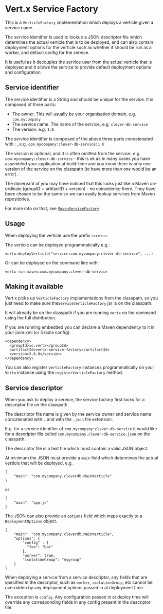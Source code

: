 # Vert.x Service Factory

This is a `VerticleFactory` implementation which deploys a verticle given a service name.

The service identifier is used to lookup a JSON descriptor file which determines the actual verticle that is to be deployed,
and can also contain deployment options for the verticle such as whether it should be run as a worker, and default
config for the service.

It is useful as it decouples the service user from the actual verticle that is deployed and it allows the service
to provide default deployment options and configuration.

## Service identifier

The service identifier is a String and should be unique for the service. It is composed of three parts:

* The owner. This will usually be your organisation domain, e.g. `com.mycompany`
* The service name. The name of the service, e.g. `clever-db-service`
* The version. e.g. `1.0`

The service identifier is composed of the above three parts concatenated with `:`, e.g. `com.mycompany:clever-db-service:1.0`

The version is optional, and it is often omitted from the service, e.g.  `com.mycompany:clever-db-service` - this is ok
as in many cases you have assembled your application at build-time and you know there is only one version of the service
on the classpath (to have more than one would be an error).

The observant of you may have noticed that this looks just like a Maven co-ordinate (groupID + artifactID + version) -
no coincidence there. They have been chosen to be the same so we can easily lookup services from Maven repositories.

For more info on that, see [`MavenServiceFactory`](https://github.com/vert-x3/maven-service-factory)


## Usage

When deploying the verticle use the prefix `service`.

The verticle can be deployed programmatically e.g.:

    vertx.deployVerticle("service:com.mycompany:clever-db-service", ...)
    
Or can be deployed on the command line with:

    vertx run maven:com.mycompany:clever-db-service
    
## Making it available    
    
Vert.x picks up `VerticleFactory` implementations from the classpath, so you just need to make sure the`ServiceVerticleFactory`
 jar is on the classpath.
    
It will already be on the classpath if you are running `vertx` on the command using the full distribution.

If you are running embedded you can declare a Maven dependency to it in your pom.xml (or Gradle config):

    <dependency>
      <groupId>io.vertx</groupId>
      <artifactId>vertx-service-factory</artifactId>
      <version>3.0.0</version>
    </dependency>
    
You can also register `VerticleFactory` instances programmatically on your `Vertx` instance using the `registerVerticleFactory`
method.

## Service descriptor

When you ask to deploy a service, the service factory first looks for a descriptor file on the classpath.

The descriptor file name is given by the service owner and service name concatenated with `.` and with the `.json` file
extension.

E.g. for a service identifier of `com.mycompany:clever-db-service` it would like for a descriptor file called
`com.mycompany.clever-db-service.json` on the classpath.

The descriptor file is a text file which must contain a valid JSON object.

At minimum the JSON must provide a `main` field which determines the actual verticle that will be deployed, e.g.

    {
        "main": "com.mycompany.cleverdb.MainVerticle"
    }

or

    {
        "main": "app.js"
    }

The JSON can also provide an `options` field which maps exactly to a `DeploymentOptions` object.

    {
        "main": "com.mycompany.cleverdb.MainVerticle",
        "options": {
            "config" : {
              "foo": "bar"
            },
            "worker": true,
            "isolationGroup": "mygroup"
        }
    }
    
When deploying a service from a service descriptor, any fields that are specified in the descriptor, such as `worker`,
`isolationGroup`, etc cannot be overridden by any deployment options passed in at deployment time.

The exception is `config`. Any configuration passed in at deploy time will override any corresponding fields in any
config present in the descriptor file.

